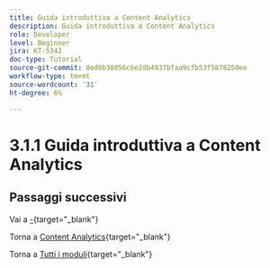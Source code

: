 ```yaml
---
title: Guida introduttiva a Content Analytics
description: Guida introduttiva a Content Analytics
role: Developer
level: Beginner
jira: KT-5342
doc-type: Tutorial
source-git-commit: 8ed0b38056c6e2db4937bfaa9cfb53f5878250ee
workflow-type: tm+mt
source-wordcount: '31'
ht-degree: 6%

---
```


# 3.1.1 Guida introduttiva a Content Analytics

## Passaggi successivi

Vai a [-](./ex1.md){target="_blank"}

Torna a [Content Analytics](./contentanalytics.md){target="_blank"}

Torna a [Tutti i moduli](./../../../../overview.md){target="_blank"}
